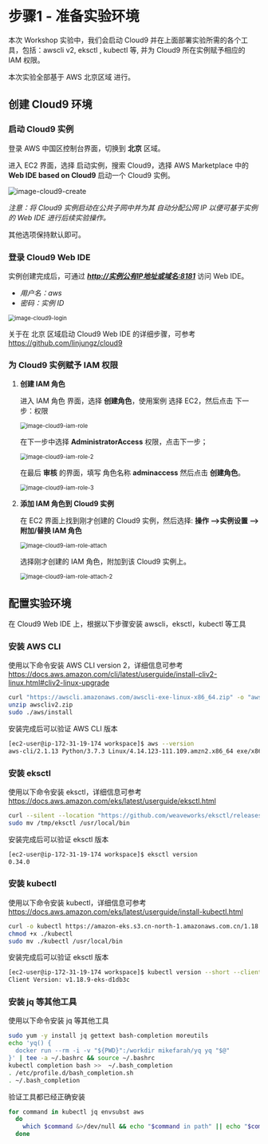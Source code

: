 # 步骤1 - 准备实验环境



本次 Workshop 实验中，我们会启动 Cloud9 并在上面部署实验所需的各个工具，包括：awscli v2, eksctl , kubectl 等, 并为 Cloud9 所在实例赋予相应的 IAM 权限。

本次实验全部基于 AWS 北京区域 进行。



## 创建 Cloud9 环境

### 启动 Cloud9 实例

登录 AWS 中国区控制台界面，切换到 **北京** 区域。

进入 EC2 界面，选择 启动实例，搜索 Cloud9，选择 AWS Marketplace 中的 **Web IDE based on Cloud9** 启动一个 Cloud9 实例。

![image-cloud9-create](images/image-cloud9-create.jpg)

*注意：将 Cloud9 实例启动在公共子网中并为其 自动分配公网 IP 以便可基于实例的 Web IDE 进行后续实验操作。*

其他选项保持默认即可。

### 登录 Cloud9 Web IDE

实例创建完成后，可通过 **<u>*http://实例公有IP地址或域名:8181*</u>** 访问 Web IDE。

- *用户名：aws*
- *密码：实例 ID*

<img src="images/image-cloud9-login.jpg" alt="image-cloud9-login" style="zoom:80%;" />

关于在 北京 区域启动 Cloud9 Web IDE 的详细步骤，可参考 https://github.com/linjungz/cloud9

### 为 Cloud9 实例赋予 IAM 权限

1. **创建 IAM 角色**

   进入 IAM 角色 界面，选择 **创建角色**，使用案例 选择 EC2，然后点击 下一步：权限

   <img src="images/image-cloud9-iam-role.jpg" alt="image-cloud9-iam-role" style="zoom:80%;" />

   在下一步中选择 **AdministratorAccess** 权限，点击下一步；

   <img src="images/image-cloud9-iam-role-2.jpg" alt="image-cloud9-iam-role-2" style="zoom:80%;" />

   

   在最后 **审核** 的界面，填写 角色名称 **adminaccess** 然后点击 **创建角色**。

   <img src="images/image-cloud9-iam-role-3.jpg" alt="image-cloud9-iam-role-3" style="zoom:80%;" />

   

2. **添加 IAM 角色到 Cloud9 实例**

   在 EC2 界面上找到刚才创建的 Cloud9 实例，然后选择: **操作 -->实例设置 --> 附加/替换 IAM 角色**

   <img src="images/image-cloud9-iam-role-attach.jpg" alt="image-cloud9-iam-role-attach" style="zoom:80%;" />

   选择刚才创建的 IAM 角色，附加到该 Cloud9 实例上。

   <img src="images/image-cloud9-iam-role-attach-2.jpg" alt="image-cloud9-iam-role-attach-2" style="zoom:80%;" />



## 配置实验环境

在 Cloud9 Web IDE 上，根据以下步骤安装 awscli，eksctl，kubectl 等工具

### 安装 AWS CLI

使用以下命令安装 AWS CLI version 2，详细信息可参考 https://docs.aws.amazon.com/cli/latest/userguide/install-cliv2-linux.html#cliv2-linux-upgrade

``` bash
curl "https://awscli.amazonaws.com/awscli-exe-linux-x86_64.zip" -o "awscliv2.zip"
unzip awscliv2.zip
sudo ./aws/install
```

安装完成后可以验证 AWS CLI 版本

```bash
[ec2-user@ip-172-31-19-174 workspace]$ aws --version
aws-cli/2.1.13 Python/3.7.3 Linux/4.14.123-111.109.amzn2.x86_64 exe/x86_64.amzn.2 prompt/off
```

### 安装 eksctl

使用以下命令安装 eksctl，详细信息可参考 https://docs.aws.amazon.com/eks/latest/userguide/eksctl.html

```bash
curl --silent --location "https://github.com/weaveworks/eksctl/releases/latest/download/eksctl_$(uname -s)_amd64.tar.gz" | tar xz -C /tmp
sudo mv /tmp/eksctl /usr/local/bin
```

安装完成后可以验证 eksctl 版本

```bash
[ec2-user@ip-172-31-19-174 workspace]$ eksctl version
0.34.0
```

### 安装 kubectl

使用以下命令安装 kubectl，详细信息可参考 https://docs.aws.amazon.com/eks/latest/userguide/install-kubectl.html

```bash
curl -o kubectl https://amazon-eks.s3.cn-north-1.amazonaws.com.cn/1.18.9/2020-11-02/bin/linux/amd64/kubectl
chmod +x ./kubectl
sudo mv ./kubectl /usr/local/bin
```

安装完成后可以验证 eksctl 版本

```bash
[ec2-user@ip-172-31-19-174 workspace]$ kubectl version --short --client
Client Version: v1.18.9-eks-d1db3c
```

### 安装 jq 等其他工具

使用以下命令安装 jq 等其他工具

```bash
sudo yum -y install jq gettext bash-completion moreutils
echo 'yq() {
  docker run --rm -i -v "${PWD}":/workdir mikefarah/yq yq "$@"
}' | tee -a ~/.bashrc && source ~/.bashrc
kubectl completion bash >>  ~/.bash_completion
. /etc/profile.d/bash_completion.sh
. ~/.bash_completion
```



验证工具都已经正确安装

```bash
for command in kubectl jq envsubst aws
  do
    which $command &>/dev/null && echo "$command in path" || echo "$command NOT FOUND"
  done
```



